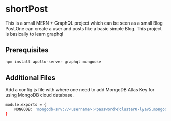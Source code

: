 # shortPost
This is a small MERN + GraphQL project which can be seen as a small Blog Post.One can create a user and posts like a basic simple Blog. This project is basically to learn graphql

## Prerequisites
```bash
npm install apollo-server graphql mongoose
```
## Additional Files
Add a config.js file with where one need to add MongoDB Atlas Key for using MongoDB cloud database.
```bash
module.exports = {
    MONGODB: 'mongodb+srv://<username>:<password>@cluster0-lyav5.mongodb.net/test?retryWrites=true&w=majority'
}
```
